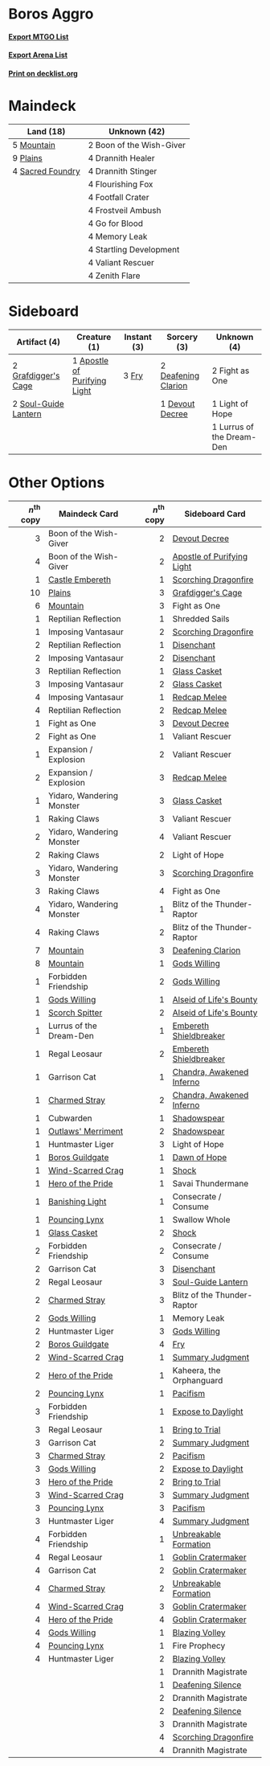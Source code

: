 # Boros Aggro

#### [Export MTGO List](../collection/Boros%20Aggro/Boros%20Aggro.txt)
#### [Export Arena List](../collection/Boros%20Aggro/Boros%20Aggro_arena.txt)
#### [Print on decklist.org](http://decklist.org/?deckmain=2%09Boon%20of%20the%20Wish-Giver%0A4%09Drannith%20Healer%0A4%09Drannith%20Stinger%0A4%09Flourishing%20Fox%0A4%09Footfall%20Crater%0A4%09Frostveil%20Ambush%0A4%09Go%20for%20Blood%0A4%09Memory%20Leak%0A5%09Mountain%0A9%09Plains%0A4%09Sacred%20Foundry%0A4%09Startling%20Development%0A4%09Valiant%20Rescuer%0A4%09Zenith%20Flare&deckside=1%09Apostle%20of%20Purifying%20Light%0A2%09Deafening%20Clarion%0A1%09Devout%20Decree%0A2%09Fight%20as%20One%0A3%09Fry%0A2%09Grafdigger's%20Cage%0A1%09Light%20of%20Hope%0A1%09Lurrus%20of%20the%20Dream-Den%0A2%09Soul-Guide%20Lantern)
# Maindeck

|                                         Land (18)                                         |      Unknown (42)      |
|-------------------------------------------------------------------------------------------|------------------------|
|5 [Mountain](http://gatherer.wizards.com/Pages/Card/Details.aspx?multiverseid=439859)      |2 Boon of the Wish-Giver|
|9 [Plains](http://gatherer.wizards.com/Pages/Card/Details.aspx?multiverseid=439856)        |4 Drannith Healer       |
|4 [Sacred Foundry](http://gatherer.wizards.com/Pages/Card/Details.aspx?multiverseid=405106)|4 Drannith Stinger      |
|                                                                                           |4 Flourishing Fox       |
|                                                                                           |4 Footfall Crater       |
|                                                                                           |4 Frostveil Ambush      |
|                                                                                           |4 Go for Blood          |
|                                                                                           |4 Memory Leak           |
|                                                                                           |4 Startling Development |
|                                                                                           |4 Valiant Rescuer       |
|                                                                                           |4 Zenith Flare          |


# Sideboard

|                                         Artifact (4)                                          |                                             Creature (1)                                              |                                  Instant (3)                                   |                                         Sorcery (3)                                          |       Unknown (4)       |
|-----------------------------------------------------------------------------------------------|-------------------------------------------------------------------------------------------------------|--------------------------------------------------------------------------------|----------------------------------------------------------------------------------------------|-------------------------|
|2 [Grafdigger's Cage](http://gatherer.wizards.com/Pages/Card/Details.aspx?multiverseid=278452) |1 [Apostle of Purifying Light](http://gatherer.wizards.com/Pages/Card/Details.aspx?multiverseid=466760)|3 [Fry](http://gatherer.wizards.com/Pages/Card/Details.aspx?multiverseid=466894)|2 [Deafening Clarion](http://gatherer.wizards.com/Pages/Card/Details.aspx?multiverseid=452915)|2 Fight as One           |
|2 [Soul-Guide Lantern](http://gatherer.wizards.com/Pages/Card/Details.aspx?multiverseid=476488)|                                                                                                       |                                                                                |1 [Devout Decree](http://gatherer.wizards.com/Pages/Card/Details.aspx?multiverseid=466767)    |1 Light of Hope          |
|                                                                                               |                                                                                                       |                                                                                |                                                                                              |1 Lurrus of the Dream-Den|


# Other Options

|*n*<sup>th</sup> copy|                                        Maindeck Card                                        |*n*<sup>th</sup> copy|                                           Sideboard Card                                            |
|--------------------:|---------------------------------------------------------------------------------------------|--------------------:|-----------------------------------------------------------------------------------------------------|
|                    3|Boon of the Wish-Giver                                                                       |                    2|[Devout Decree](http://gatherer.wizards.com/Pages/Card/Details.aspx?multiverseid=466767)             |
|                    4|Boon of the Wish-Giver                                                                       |                    2|[Apostle of Purifying Light](http://gatherer.wizards.com/Pages/Card/Details.aspx?multiverseid=466760)|
|                    1|[Castle Embereth](http://gatherer.wizards.com/Pages/Card/Details.aspx?multiverseid=473201)   |                    1|[Scorching Dragonfire](http://gatherer.wizards.com/Pages/Card/Details.aspx?multiverseid=473101)      |
|                   10|[Plains](http://gatherer.wizards.com/Pages/Card/Details.aspx?multiverseid=439856)            |                    3|[Grafdigger's Cage](http://gatherer.wizards.com/Pages/Card/Details.aspx?multiverseid=278452)         |
|                    6|[Mountain](http://gatherer.wizards.com/Pages/Card/Details.aspx?multiverseid=439859)          |                    3|Fight as One                                                                                         |
|                    1|Reptilian Reflection                                                                         |                    1|Shredded Sails                                                                                       |
|                    1|Imposing Vantasaur                                                                           |                    2|[Scorching Dragonfire](http://gatherer.wizards.com/Pages/Card/Details.aspx?multiverseid=473101)      |
|                    2|Reptilian Reflection                                                                         |                    1|[Disenchant](http://gatherer.wizards.com/Pages/Card/Details.aspx?multiverseid=847)                   |
|                    2|Imposing Vantasaur                                                                           |                    2|[Disenchant](http://gatherer.wizards.com/Pages/Card/Details.aspx?multiverseid=847)                   |
|                    3|Reptilian Reflection                                                                         |                    1|[Glass Casket](http://gatherer.wizards.com/Pages/Card/Details.aspx?multiverseid=472977)              |
|                    3|Imposing Vantasaur                                                                           |                    2|[Glass Casket](http://gatherer.wizards.com/Pages/Card/Details.aspx?multiverseid=472977)              |
|                    4|Imposing Vantasaur                                                                           |                    1|[Redcap Melee](http://gatherer.wizards.com/Pages/Card/Details.aspx?multiverseid=473097)              |
|                    4|Reptilian Reflection                                                                         |                    2|[Redcap Melee](http://gatherer.wizards.com/Pages/Card/Details.aspx?multiverseid=473097)              |
|                    1|Fight as One                                                                                 |                    3|[Devout Decree](http://gatherer.wizards.com/Pages/Card/Details.aspx?multiverseid=466767)             |
|                    2|Fight as One                                                                                 |                    1|Valiant Rescuer                                                                                      |
|                    1|Expansion / Explosion                                                                        |                    2|Valiant Rescuer                                                                                      |
|                    2|Expansion / Explosion                                                                        |                    3|[Redcap Melee](http://gatherer.wizards.com/Pages/Card/Details.aspx?multiverseid=473097)              |
|                    1|Yidaro, Wandering Monster                                                                    |                    3|[Glass Casket](http://gatherer.wizards.com/Pages/Card/Details.aspx?multiverseid=472977)              |
|                    1|Raking Claws                                                                                 |                    3|Valiant Rescuer                                                                                      |
|                    2|Yidaro, Wandering Monster                                                                    |                    4|Valiant Rescuer                                                                                      |
|                    2|Raking Claws                                                                                 |                    2|Light of Hope                                                                                        |
|                    3|Yidaro, Wandering Monster                                                                    |                    3|[Scorching Dragonfire](http://gatherer.wizards.com/Pages/Card/Details.aspx?multiverseid=473101)      |
|                    3|Raking Claws                                                                                 |                    4|Fight as One                                                                                         |
|                    4|Yidaro, Wandering Monster                                                                    |                    1|Blitz of the Thunder-Raptor                                                                          |
|                    4|Raking Claws                                                                                 |                    2|Blitz of the Thunder-Raptor                                                                          |
|                    7|[Mountain](http://gatherer.wizards.com/Pages/Card/Details.aspx?multiverseid=439859)          |                    3|[Deafening Clarion](http://gatherer.wizards.com/Pages/Card/Details.aspx?multiverseid=452915)         |
|                    8|[Mountain](http://gatherer.wizards.com/Pages/Card/Details.aspx?multiverseid=439859)          |                    1|[Gods Willing](http://gatherer.wizards.com/Pages/Card/Details.aspx?multiverseid=442005)              |
|                    1|Forbidden Friendship                                                                         |                    2|[Gods Willing](http://gatherer.wizards.com/Pages/Card/Details.aspx?multiverseid=442005)              |
|                    1|[Gods Willing](http://gatherer.wizards.com/Pages/Card/Details.aspx?multiverseid=442005)      |                    1|[Alseid of Life's Bounty](http://gatherer.wizards.com/Pages/Card/Details.aspx?multiverseid=476252)   |
|                    1|[Scorch Spitter](http://gatherer.wizards.com/Pages/Card/Details.aspx?multiverseid=466913)    |                    2|[Alseid of Life's Bounty](http://gatherer.wizards.com/Pages/Card/Details.aspx?multiverseid=476252)   |
|                    1|Lurrus of the Dream-Den                                                                      |                    1|[Embereth Shieldbreaker](http://gatherer.wizards.com/Pages/Card/Details.aspx?multiverseid=473084)    |
|                    1|Regal Leosaur                                                                                |                    2|[Embereth Shieldbreaker](http://gatherer.wizards.com/Pages/Card/Details.aspx?multiverseid=473084)    |
|                    1|Garrison Cat                                                                                 |                    1|[Chandra, Awakened Inferno](http://gatherer.wizards.com/Pages/Card/Details.aspx?multiverseid=466881) |
|                    1|[Charmed Stray](http://gatherer.wizards.com/Pages/Card/Details.aspx?multiverseid=460935)     |                    2|[Chandra, Awakened Inferno](http://gatherer.wizards.com/Pages/Card/Details.aspx?multiverseid=466881) |
|                    1|Cubwarden                                                                                    |                    1|[Shadowspear](http://gatherer.wizards.com/Pages/Card/Details.aspx?multiverseid=476487)               |
|                    1|[Outlaws' Merriment](http://gatherer.wizards.com/Pages/Card/Details.aspx?multiverseid=473160)|                    2|[Shadowspear](http://gatherer.wizards.com/Pages/Card/Details.aspx?multiverseid=476487)               |
|                    1|Huntmaster Liger                                                                             |                    3|Light of Hope                                                                                        |
|                    1|[Boros Guildgate](http://gatherer.wizards.com/Pages/Card/Details.aspx?multiverseid=376272)   |                    1|[Dawn of Hope](http://gatherer.wizards.com/Pages/Card/Details.aspx?multiverseid=452758)              |
|                    1|[Wind-Scarred Crag](http://gatherer.wizards.com/Pages/Card/Details.aspx?multiverseid=405452) |                    1|[Shock](http://gatherer.wizards.com/Pages/Card/Details.aspx?multiverseid=129732)                     |
|                    1|[Hero of the Pride](http://gatherer.wizards.com/Pages/Card/Details.aspx?multiverseid=476273) |                    1|Savai Thundermane                                                                                    |
|                    1|[Banishing Light](http://gatherer.wizards.com/Pages/Card/Details.aspx?multiverseid=405135)   |                    1|Consecrate / Consume                                                                                 |
|                    1|[Pouncing Lynx](http://gatherer.wizards.com/Pages/Card/Details.aspx?multiverseid=460952)     |                    1|Swallow Whole                                                                                        |
|                    1|[Glass Casket](http://gatherer.wizards.com/Pages/Card/Details.aspx?multiverseid=472977)      |                    2|[Shock](http://gatherer.wizards.com/Pages/Card/Details.aspx?multiverseid=129732)                     |
|                    2|Forbidden Friendship                                                                         |                    2|Consecrate / Consume                                                                                 |
|                    2|Garrison Cat                                                                                 |                    3|[Disenchant](http://gatherer.wizards.com/Pages/Card/Details.aspx?multiverseid=847)                   |
|                    2|Regal Leosaur                                                                                |                    3|[Soul-Guide Lantern](http://gatherer.wizards.com/Pages/Card/Details.aspx?multiverseid=476488)        |
|                    2|[Charmed Stray](http://gatherer.wizards.com/Pages/Card/Details.aspx?multiverseid=460935)     |                    3|Blitz of the Thunder-Raptor                                                                          |
|                    2|[Gods Willing](http://gatherer.wizards.com/Pages/Card/Details.aspx?multiverseid=442005)      |                    1|Memory Leak                                                                                          |
|                    2|Huntmaster Liger                                                                             |                    3|[Gods Willing](http://gatherer.wizards.com/Pages/Card/Details.aspx?multiverseid=442005)              |
|                    2|[Boros Guildgate](http://gatherer.wizards.com/Pages/Card/Details.aspx?multiverseid=376272)   |                    4|[Fry](http://gatherer.wizards.com/Pages/Card/Details.aspx?multiverseid=466894)                       |
|                    2|[Wind-Scarred Crag](http://gatherer.wizards.com/Pages/Card/Details.aspx?multiverseid=405452) |                    1|[Summary Judgment](http://gatherer.wizards.com/Pages/Card/Details.aspx?multiverseid=457168)          |
|                    2|[Hero of the Pride](http://gatherer.wizards.com/Pages/Card/Details.aspx?multiverseid=476273) |                    1|Kaheera, the Orphanguard                                                                             |
|                    2|[Pouncing Lynx](http://gatherer.wizards.com/Pages/Card/Details.aspx?multiverseid=460952)     |                    1|[Pacifism](http://gatherer.wizards.com/Pages/Card/Details.aspx?multiverseid=129667)                  |
|                    3|Forbidden Friendship                                                                         |                    1|[Expose to Daylight](http://gatherer.wizards.com/Pages/Card/Details.aspx?multiverseid=457152)        |
|                    3|Regal Leosaur                                                                                |                    1|[Bring to Trial](http://gatherer.wizards.com/Pages/Card/Details.aspx?multiverseid=457149)            |
|                    3|Garrison Cat                                                                                 |                    2|[Summary Judgment](http://gatherer.wizards.com/Pages/Card/Details.aspx?multiverseid=457168)          |
|                    3|[Charmed Stray](http://gatherer.wizards.com/Pages/Card/Details.aspx?multiverseid=460935)     |                    2|[Pacifism](http://gatherer.wizards.com/Pages/Card/Details.aspx?multiverseid=129667)                  |
|                    3|[Gods Willing](http://gatherer.wizards.com/Pages/Card/Details.aspx?multiverseid=442005)      |                    2|[Expose to Daylight](http://gatherer.wizards.com/Pages/Card/Details.aspx?multiverseid=457152)        |
|                    3|[Hero of the Pride](http://gatherer.wizards.com/Pages/Card/Details.aspx?multiverseid=476273) |                    2|[Bring to Trial](http://gatherer.wizards.com/Pages/Card/Details.aspx?multiverseid=457149)            |
|                    3|[Wind-Scarred Crag](http://gatherer.wizards.com/Pages/Card/Details.aspx?multiverseid=405452) |                    3|[Summary Judgment](http://gatherer.wizards.com/Pages/Card/Details.aspx?multiverseid=457168)          |
|                    3|[Pouncing Lynx](http://gatherer.wizards.com/Pages/Card/Details.aspx?multiverseid=460952)     |                    3|[Pacifism](http://gatherer.wizards.com/Pages/Card/Details.aspx?multiverseid=129667)                  |
|                    3|Huntmaster Liger                                                                             |                    4|[Summary Judgment](http://gatherer.wizards.com/Pages/Card/Details.aspx?multiverseid=457168)          |
|                    4|Forbidden Friendship                                                                         |                    1|[Unbreakable Formation](http://gatherer.wizards.com/Pages/Card/Details.aspx?multiverseid=457173)     |
|                    4|Regal Leosaur                                                                                |                    1|[Goblin Cratermaker](http://gatherer.wizards.com/Pages/Card/Details.aspx?multiverseid=452853)        |
|                    4|Garrison Cat                                                                                 |                    2|[Goblin Cratermaker](http://gatherer.wizards.com/Pages/Card/Details.aspx?multiverseid=452853)        |
|                    4|[Charmed Stray](http://gatherer.wizards.com/Pages/Card/Details.aspx?multiverseid=460935)     |                    2|[Unbreakable Formation](http://gatherer.wizards.com/Pages/Card/Details.aspx?multiverseid=457173)     |
|                    4|[Wind-Scarred Crag](http://gatherer.wizards.com/Pages/Card/Details.aspx?multiverseid=405452) |                    3|[Goblin Cratermaker](http://gatherer.wizards.com/Pages/Card/Details.aspx?multiverseid=452853)        |
|                    4|[Hero of the Pride](http://gatherer.wizards.com/Pages/Card/Details.aspx?multiverseid=476273) |                    4|[Goblin Cratermaker](http://gatherer.wizards.com/Pages/Card/Details.aspx?multiverseid=452853)        |
|                    4|[Gods Willing](http://gatherer.wizards.com/Pages/Card/Details.aspx?multiverseid=442005)      |                    1|[Blazing Volley](http://gatherer.wizards.com/Pages/Card/Details.aspx?multiverseid=426821)            |
|                    4|[Pouncing Lynx](http://gatherer.wizards.com/Pages/Card/Details.aspx?multiverseid=460952)     |                    1|Fire Prophecy                                                                                        |
|                    4|Huntmaster Liger                                                                             |                    2|[Blazing Volley](http://gatherer.wizards.com/Pages/Card/Details.aspx?multiverseid=426821)            |
|                     |                                                                                             |                    1|Drannith Magistrate                                                                                  |
|                     |                                                                                             |                    1|[Deafening Silence](http://gatherer.wizards.com/Pages/Card/Details.aspx?multiverseid=472972)         |
|                     |                                                                                             |                    2|Drannith Magistrate                                                                                  |
|                     |                                                                                             |                    2|[Deafening Silence](http://gatherer.wizards.com/Pages/Card/Details.aspx?multiverseid=472972)         |
|                     |                                                                                             |                    3|Drannith Magistrate                                                                                  |
|                     |                                                                                             |                    4|[Scorching Dragonfire](http://gatherer.wizards.com/Pages/Card/Details.aspx?multiverseid=473101)      |
|                     |                                                                                             |                    4|Drannith Magistrate                                                                                  |

